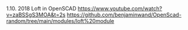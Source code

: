 1.10. 2018 Loft in OpenSCAD https://www.youtube.com/watch?v=zaBSSgS3MOA&t=2s https://github.com/benjaminwand/OpenScad-random/tree/main/modules/loft%20module